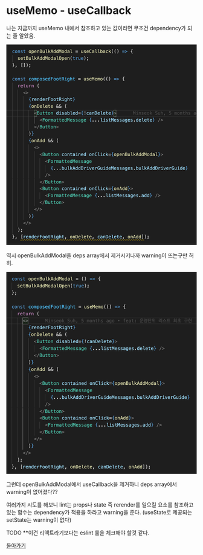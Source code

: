 # useMemo - useCallback

나는 지금까지 useMemo 내에서 참조하고 있는 값이라면 무조건 dependency가 되는 줄 알았음.

![deps warning](./1.png)

역시 openBulkAddModal을 deps array에서 제거시키나까 warning이 뜨는구만 허허.

![clear](./2.png)

그런데 openBulkAddModal에서 useCallback을 제거하니 deps array에서 warning이 없어졌다??

여러가지 시도를 해보니 lint는 props나 state 즉 rerender를 일으킬 요소를 참조하고 있는 함수는 dependency가 적용을 하라고 warning을 준다.
(useState로 제공되는 setState는 warning이 없다)

TODO
\*\*이건 리액트라기보다는 eslint 룰을 체크해야 할것 같다.

[돌아가기](../../README.md)
